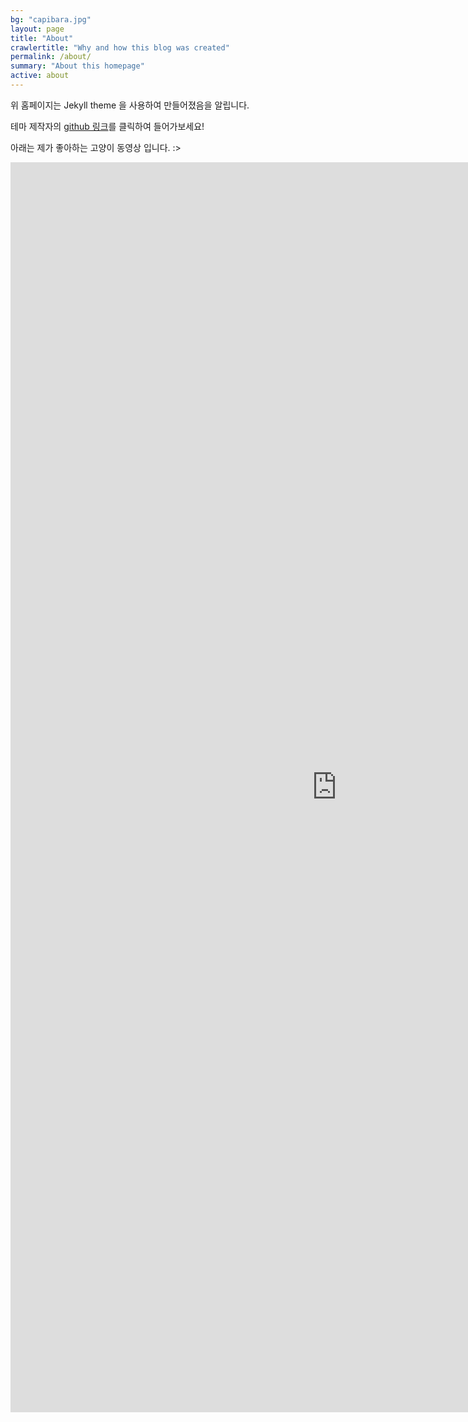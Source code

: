 ```yaml
---
bg: "capibara.jpg"
layout: page
title: "About"
crawlertitle: "Why and how this blog was created"
permalink: /about/
summary: "About this homepage"
active: about
---
```


위 홈페이지는 Jekyll theme 을 사용하여 만들어졌음을 알립니다. 

테마 제작자의 [github 링크](https://github.com/jglovier/jekyll-new)를 클릭하여 들어가보세요!


아래는 제가 좋아하는 고양이 동영상 입니다. :>
<iframe width="1044" height="2000" src="https://www.youtube.com/embed/vTNvrOEkPrQ?si=Nm5bB5AvzL5iuV4M" frameborder="0" allow="accelerometer; autoplay; encrypted-media; gyroscope; picture-in-picture" allowfullscreen></iframe>